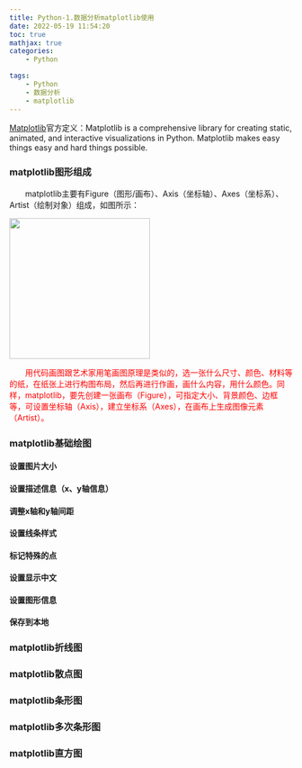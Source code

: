 ```yaml
---
title: Python-1.数据分析matplotlib使用
date: 2022-05-19 11:54:20
toc: true
mathjax: true
categories:
    - Python

tags:
    - Python
    - 数据分析
    - matplotlib
---
```


[Matplotlib][1]官方定义：Matplotlib is a comprehensive library for creating static, animated, and interactive visualizations in Python. Matplotlib makes easy things easy and hard things possible.

<!--more-->

### matplotlib图形组成

&emsp;&emsp;matplotlib主要有Figure（图形/画布）、Axis（坐标轴）、Axes（坐标系）、Artist（绘制对象）组成，如图所示：

<img src="/images/matplotlib_1.png" width="250px"></img>

&emsp;&emsp;<font color="##ff0000">用代码画图跟艺术家用笔画图原理是类似的，选一张什么尺寸、颜色、材料等的纸，在纸张上进行构图布局，然后再进行作画，画什么内容，用什么颜色。同样，matplotlib，要先创建一张画布（Figure），可指定大小、背景颜色、边框等，可设置坐标轴（Axis），建立坐标系（Axes），在画布上生成图像元素（Artist）。</font>

### matplotlib基础绘图



#### 设置图片大小



#### 设置描述信息（x、y轴信息）

#### 调整x轴和y轴间距

#### 设置线条样式

#### 标记特殊的点

#### 设置显示中文

#### 设置图形信息

#### 保存到本地

### matplotlib折线图

### matplotlib散点图

### matplotlib条形图

### matplotlib多次条形图

### matplotlib直方图




[1]:https://matplotlib.org/


